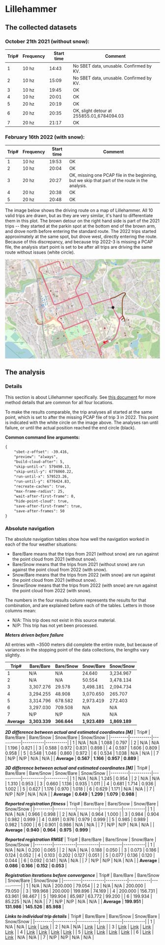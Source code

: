 # Lillehammer

## The collected datasets

### October 21th 2021 (without snow):
| Trip# | Frequency | Start time | Comment |
|-------|-----------|------------|---------|
| 1     | 10 hz     | 14:43      | No SBET data, unusable. Confirmed by KV. |
| 2 | 10 hz | 15:09 | No SBET data, unusable. Confirmed by KV. |
| 3 | 10 hz | 19:45 | OK |
| 4 | 10 hz | 20:01 | OK |
| 5 | 20 hz | 20:19 | OK |
| 6 | 20 hz | 20:35 | OK, slight detour at 255855.01,6784094.03 |
| 7 | 20 hz | 21:17 | OK |


### February 16th 2022 (with snow):
| Trip# | Frequency | Start time | Comment |
|-------|-----------|------------|---------|
| 1 | 10 hz | 19:53 | OK |
| 2 | 10 hz | 20:04 | OK |
| 3 | 20 hz | 20:27 | OK, missing one PCAP file in the beginning, but we skip that part of the route in the analysis. |
| 4 | 20 hz | 20:38 | OK |
| 5 | 20 hz | 20:48 | OK |

The image below shows the driving route on a map of Lillehammer. All 10 valid trips are drawn, but as they are very similar, it's hard to differentiate them in this plot. The brown detour on the right hand side is part of the 2021 trips -- they started at the parkin spot at the bottom end of the brown arm, and drove north before entering the standard route. The 2022 trips started approximately at the same spot, but drove west, directly entering the route. Because of this discrepancy, and because trip 2022-3 is missing a PCAP file, the analysis start point is set to be after all trips are driving the same route without issues (white circle).

![The driving route shown on a map.](full_route.png)

## The analysis

### Details

This section is about Lillehammer specifically. See [this document](./../../_notes/summary.md) for more method details that are common for all four locations.

To make the results comparable, the trip analyses all started at the same point, which is set to after the missing PCAP file of trip 3 in 2022. This point is indicated with the white circle on the image above. The analyses ran until failure, or until the actual position reached the end circle (black).

**Common command line arguments:**
```
{
	"sbet-z-offset": -39.416,
	"preview": "always",
	"build-cloud-after": 5,
	"skip-until-x": 579490.13,
	"skip-until-y": 6776060.22,
	"run-until-x": 579523.26,
	"run-until-y": 6776424.83,
	"recreate-caches": true,
	"max-frame-radius": 25,
	"wait-after-first-frame": 0,
	"hide-point-cloud": true,
	"save-after-first-frame": true,
	"save-after-frames": 50
}
```

### Absolute navigation

The absolute navigation tables show how well the navigation worked in each of the four weather situations:
 - Bare/Bare means that the trips from 2021 (without snow) are run against the point cloud from 2021 (without snow).
 - Bare/Snow means that the trips from 2021 (without snow) are run against the point cloud from 2022 (with snow).
 - Snow/Bare means that the trips from 2022 (with snow) are run against the point cloud from 2021 (without snow).
 - Snow/Snow means that the trips from 2022 (with snow) are run against the point cloud from 2022 (with snow).

The numbers in the four results column represents the results for that combination, and are explained before each of the tables. Letters in those columns mean:
- N/A: This trip does not exist in this source material.
- N/P: This trip has not yet been processed.

_**Meters driven before failure**_

All entries with ~3500 meters did complete the entire route, but because of variances in the stopping point of the data collections, the lengths vary slightly.

| Trip#   | Bare/Bare | Bare/Snow | Snow/Bare | Snow/Snow |
|---------|-----------|-----------|-----------|-----------|
| 1     | N/A | N/A | 24.640 | 3,234.967 |
| 2     | N/A | N/A | 50.554 | 3,478.134 |
| 3     | 3,307.276 | 29.578 | 3,498.181 | 2,094.734 |
| 4     | 3,294.255 | 48.908 | 3,070.650 | 265.707 |
| 5     | 3,314.796 | 678.582 | 2,973.419 | 272.403 |
| 6     | 3,297.030 | 709.508 | N/A | N/A |
| 7     | N/P | N/P | N/A | N/A |
| **Average** | **3,303.339** | **366.644** | **1,923.489** | **1,869.189** |

_**2D difference between actual and estimated coordinates [M]**_
| Trip#   | Bare/Bare | Bare/Snow | Snow/Bare | Snow/Snow |
|---------|-----------|-----------|-----------|-----------|
| 1     | N/A | N/A | 1.088 | 0.797 |
| 2     | N/A | N/A | 1.196 | 0.821 |
| 3     | 0.588 | 0.972 | 0.831 | 0.898 |
| 4     | 0.597 | 1.606 | 0.809 | 0.958 |
| 5     | 0.548 | 1.046 | 0.860 | 0.972 |
| 6     | 0.534 | 1.038 | N/A | N/A |
| 7     | N/P | N/P | N/A | N/A |
| **Average** | **0.567** | **1.166** | **0.957** | **0.889** |

_**3D difference between actual and estimated coordinates [M]**_
| Trip#   | Bare/Bare | Bare/Snow | Snow/Bare | Snow/Snow |
|---------|-----------|-----------|-----------|-----------|
| 1     | N/A | N/A | 1.245 | 0.954 |
| 2     | N/A | N/A | 1.310 | 0.953 |
| 3     | 0.660 | 1.136 | 0.935 | 1.011 |
| 4     | 0.681 | 1.714 | 0.936 | 1.002 |
| 5     | 0.627 | 1.176 | 0.970 | 1.018 |
| 6     | 0.629 | 1.171 | N/A | N/A |
| 7     | N/P | N/P | N/A | N/A |
| **Average** | **0.649** | **1.299** | **1.079** | **0.988** |

_**Reported registration fitness**_
| Trip#   | Bare/Bare | Bare/Snow | Snow/Bare | Snow/Snow |
|---------|-----------|-----------|-----------|-----------|
| 1     | N/A | N/A | 0.966 | 0.998 |
| 2     | N/A | N/A | 0.964 | 1.000 |
| 3     | 0.984 | 0.904 | 0.982 | 0.999 |
| 4     | 0.891 | 0.976 | 0.979 | 0.999 |
| 5     | 0.985 | 0.989 | 0.982 | 1.000 |
| 6     | 0.901 | 0.986 | N/A | N/A |
| 7     | N/P | N/P | N/A | N/A |
| **Average** | **0.940** | **0.964** | **0.975** | **0.999** |

_**Reported registration RMSE**_
| Trip#   | Bare/Bare | Bare/Snow | Snow/Bare | Snow/Snow |
|---------|-----------|-----------|-----------|-----------|
| 1     | N/A | N/A | 0.200 | 0.065 |
| 2     | N/A | N/A | 0.188 | 0.050 |
| 3     | 0.073 | 0.186 | 0.124 | 0.052 |
| 4     | 0.103 | 0.202 | 0.127 | 0.051 |
| 5     | 0.077 | 0.136 | 0.120 | 0.044 |
| 6     | 0.092 | 0.141 | N/A | N/A |
| 7     | N/P | N/P | N/A | N/A |
| **Average** | **0.086** | **0.166** | **0.152** | **0.053** |

_**Registration iterations before convergence**_
| Trip#   | Bare/Bare | Bare/Snow | Snow/Bare | Snow/Snow |
|---------|-----------|-----------|-----------|-----------|
| 1     | N/A | N/A | 200.000 | 79.054 |
| 2     | N/A | N/A | 200.000 | 79.050 |
| 3     | 199.968 | 200.000 | 199.896 | 74.169 |
| 4     | 200.000 | 156.731 | 63.961 | 98.467 |
| 5     | 199.904 | 85.987 | 63.772 | 99.200 |
| 6     | 199.934 | 85.225 | N/A | N/A |
| 7     | N/P | N/P | N/A | N/A |
| **Average** | **199.951** | **131.986** | **145.526** | **85.988** |

_**Links to individual trip details**_
| Trip#   | Bare/Bare | Bare/Snow | Snow/Bare | Snow/Snow |
|---------|-----------|-----------|-----------|-----------|
| 1     | N/A | N/A | [Link](./ABS%2C%20PCAP2022%2C%20PC2021/1_10hz) | [Link](./ABS%2C%20PCAP2022%2C%20PC2022/1_10hz) |
| 2     | N/A | N/A | [Link](./ABS%2C%20PCAP2022%2C%20PC2021/2_10hz) | [Link](./ABS%2C%20PCAP2022%2C%20PC2022/2_10hz) |
| 3     | [Link](./ABS%2C%20PCAP2021%2C%20PC2021/3_10hz) | [Link](./ABS%2C%20PCAP2021%2C%20PC2022/3_10hz) | [Link](./ABS%2C%20PCAP2022%2C%20PC2021/3_20hz) | [Link](./ABS%2C%20PCAP2022%2C%20PC2022/3_20hz) |
| 4     | [Link](./ABS%2C%20PCAP2021%2C%20PC2021/4_10hz) | [Link](./ABS%2C%20PCAP2021%2C%20PC2022/4_10hz) | [Link](./ABS%2C%20PCAP2022%2C%20PC2021/4_20hz) | [Link](./ABS%2C%20PCAP2022%2C%20PC2022/4_20hz) |
| 5     | [Link](./ABS%2C%20PCAP2021%2C%20PC2021/5_20hz) | [Link](./ABS%2C%20PCAP2021%2C%20PC2022/5_20hz) | [Link](./ABS%2C%20PCAP2022%2C%20PC2021/5_20hz) | [Link](./ABS%2C%20PCAP2022%2C%20PC2022/5_20hz) |
| 6     | [Link](./ABS%2C%20PCAP2021%2C%20PC2021/6_20hz) | [Link](./ABS%2C%20PCAP2021%2C%20PC2022/6_20hz) | N/A | N/A |
| 7     | N/P | N/P | N/A | N/A |
